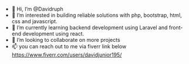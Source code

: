 - 👋 Hi, I’m @Davidruph
- 👀 I’m interested in building reliable solutions with php, bootstrap, html, css and javascript.
- 🌱 I’m currently learning backend development using Laravel and front-end development using react.
- 💞️ I’m looking to collaborate on more projects 
- 📫 you can reach out to me via fiverr link below
https://www.fiverr.com/users/davidjunior195/

<!---
Davidruph/Davidruph is a ✨ special ✨ repository because its `README.md` (this file) appears on your GitHub profile.
You can click the Preview link to take a look at your changes.
--->
